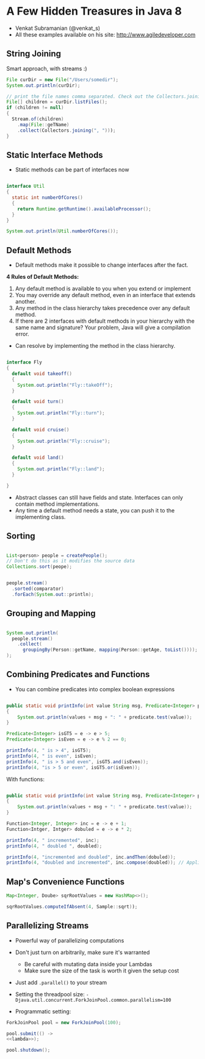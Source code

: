 # A Few Hidden Treasures in Java 8

* Venkat Subramanian (@venkat_s)
* All these examples available on his site: http://www.agiledeveloper.com

## String Joining

Smart approach, with streams :)

```java
File curDir = new File("/Users/somedir");
System.out.println(curDir);

// print the file names comma separated. Check out the Collectors.joining!
File[] children = curDir.listFiles();
if (children != null)
{
  Stream.of(children)
    .map(File::geTName)
    .collect(Collectors.joining(", ")));
}

```
## Static Interface Methods

* Static methods can be part of interfaces now

```java

interface Util
{
  static int numberOfCores()
  {
    return Runtime.getRuntime().availableProcessor();
  }
}

System.out.println(Util.numberOfCores());

```

## Default Methods

* Default methods make it possible to change interfaces after the fact.

**4 Rules of Default Methods:**
1. Any default method is available to you when you extend or implement
1. You may override any default method, even in an interface that extends another.
1. Any method in the class hierarchy takes precedence over any default method.
1. If there are 2 interfaces with default methods in your hierarchy with the same name and signature? Your problem, Java will give a compilation error.
  - Can resolve by implementing the method in the class hierarchy.

```java

interface Fly
{
  default void takeoff()
  {
    System.out.println("Fly::takeOff");
  }

  default void turn()
  {
    System.out.println("Fly::turn");
  }

  default void cruise()
  {
    System.out.println("Fly::cruise");
  }

  default void land()
  {
    System.out.println("Fly::land");
  }

}
```

* Abstract classes can still have fields and state. Interfaces can only contain method implementations.
* Any time a default method needs a state, you can push it to the implementing class.


## Sorting

```java

List<person> people = createPeople();
// Don't do this as it modifies the source data
Collections.sort(peope);


people.stream()
  .sorted(comparator)
  .forEach(System.out::println);

```

## Grouping and Mapping

```java

System.out.println(
  people.stream()
    .collect(
      groupingBy(Person::getName, mapping(Person::getAge, toList())));
);

```

## Combining Predicates and Functions

* You can combine predicates into complex boolean expressions

```java

public static void printInfo(int value String msg, Predicate<Integer> predicate)
{
    System.out.println(values + msg + ": " + predicate.test(value));
}

Predicate<Integer> isGT5 = e -> e > 5;
Predicate<Integer> isEven = e -> e % 2 == 0;

printInfo(4, " is > 4", isGT5);
printInfo(4, " is even", isEven);
printInfo(4, " is > 5 and even", isGT5.and(isEven));
printInfo(4, "is > 5 or even", isGT5.or(isEven));

```

With functions:

```java

public static void printInfo(int value String msg, Predicate<Integer> predicate)
{
    System.out.println(values + msg + ": " + predicate.test(value));
}

Function<Integer, Integer> inc = e -> e + 1;
Function<Intger, Intger> dobuled = e -> e * 2;

printInfo(4, " incremented", inc);
printInfo(4, " doubled ", doubled);

printInfo(4, "incremented and doubled", inc.andThen(dobuled));
printInfo(4, "doubled and incremented", inc.compose(doubled)); // Applies them in reverse order
```

## Map's Convenience Functions

```java
Map<Integer, Doube> sqrRootValues = new HashMap<>();

sqrRootValues.computeIfAbsent(4, Sample::sqrt));

```

## Parallelizing Streams

* Powerful way of parallelizing computations
* Don't just turn on arbitrarily, make sure it's warranted
  * Be careful with mutating data inside your Lambdas
  * Make sure the size of the task is worth it given the setup cost
* Just add `.parallel()` to your stream

* Setting the threadpool size: `-Djava.util.concurrent.ForkJoinPool.common.parallelism=100`

* Programmatic setting:
```java
ForkJoinPool pool = new ForkJoinPool(100);

pool.submit(() ->
<<lambda>>);

pool.shutdown();

```
